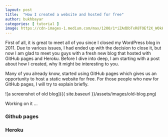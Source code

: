 ```yaml
---
layout: post
title:  "How I created a website and hosted for free"
author: bukhbayar
categories: [ tutorial ]
image: https://cdn-images-1.medium.com/max/1200/1*iZAdDbTxR8TOEf2X_W0kHA.jpeg
---
```


First of all, it is great to meet all of you since I closed my WordPress blog in 2011. Due to various issues, I had ended up with the decision to close it, but now I am glad to meet you guys with a fresh new blog that hosted with GitHub pages and Heroku.
Before I dive into deep, I am starting with a post about how I created, why It might be interesting to you. 

Many of you already know, started using GitHub pages which gives us an opportunity to host a static website for free. 
For those people who new for GitHub pages, I will try to explain briefly.

![a screenshot of old blog]({{ site.baseurl }}/assets/images/old-blog.png)

Working on it ...

### Github pages




### Heroku

